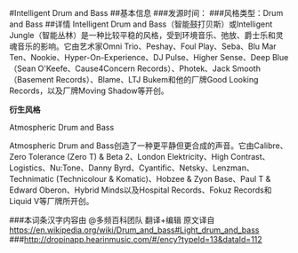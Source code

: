 #Intelligent Drum and Bass
##基本信息
###发源时间：
###风格类型：Drum and Bass
##详情
Intelligent Drum and Bass（智能鼓打贝斯）或Intelligent
Jungle（智能丛林）是一种比较平稳的风格，受到环境音乐、弛放、爵士乐和灵魂音乐的影响。它由艺术家Omni Trio、Peshay、Foul
Play、Seba、Blu Mar Ten、Nookie、Hyper-On-Experience、DJ Pulse、Higher Sense、Deep
Blue（Sean O'Keefe、Cause4Concern Records）、Photek、Jack Smooth（Basement
Records）、Blame、LTJ Bukem和他的厂牌Good Looking Records，以及厂牌Moving Shadow等开创。



**衍生风格**

Atmospheric Drum and Bass

Atmospheric Drum and Bass创造了一种更平静但更合成的声音。它由Calibre、Zero Tolerance (Zero T) &
Beta 2、London Elektricity、High Contrast、Logistics、Nu:Tone、Danny
Byrd、Cyantific、Netsky、Lenzman、Technimatic (Technicolour & Komatic)、Hobzee &
Zyon Base、Paul T & Edward Oberon、Hybrid Minds以及Hospital Records、Fokuz
Records和Liquid V等厂牌所开创。

###本词条汉字内容由 @多频百科团队 翻译+编辑
原文译自 https://en.wikipedia.org/wiki/Drum_and_bass#Light_drum_and_bass
###http://dropinapp.hearinmusic.com/#/ency?typeId=13&dataId=112
